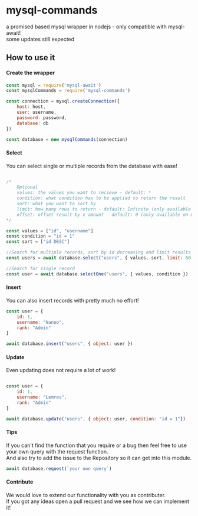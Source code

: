 # mysql-commands
a promised based mysql wrapper in nodejs - only compatible with mysql-await!
<br>
some updates still expected

## How to use it

#### Create the wrapper

```js
const mysql = require('mysql-await')
const mysqlCommands = require('mysql-commands')

const connection = mysql.createConnection({
    host: host,
    user: username,
    password: password,
    database: db
})

const database = new mysqlCommands(connection)
```

#### Select

You can select single or multiple records from the database with ease!

```js

/* 
    Optional
    values: the values you want to recieve - default: *
    condition: what condition has to be applied to return the result
    sort: what you want to sort by
    limit: how many rows to return - default: Infinite (only available on multi search)
    offset: offset result by x amount - default: 0 (only available on multi search)
*/

const values = ["id", "username"]
const condition = "id = 1"
const sort = ["id DESC"]

//Search for multiple records, sort by id decreasing and limit results to 50
const users = await database.select("users", { values, sort, limit: 50 })

//Search for single record
const user = await database.selectOne("users", { values, condition })
```

#### Insert

You can also insert records with pretty much no effort!

```js
const user = {
    id: 1,
    username: "Nanoo",
    rank: "Admin"
}

await database.insert("users", { object: user })
```

#### Update

Even updating does not require a lot of work!

```js

const user = {
    id: 1,
    username: "Lemres",
    rank: "Admin"
}

await database.update("users", { object: user, condition: "id = 1"})

```

#### Tips
If you can't find the function that you require or a bug then feel free to use your own query with the request function.
<br>
And also try to add the issue to the Repository so it can get into this module.

```js
await database.request(`your own query`)
```

#### Contribute

We would love to extend our functionality with you as contributer.
<br>
If you got any ideas open a pull request and we see how we can implement it!